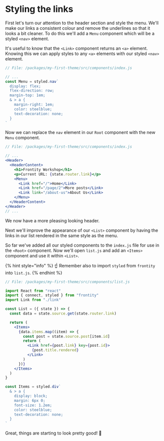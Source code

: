 # Styling the links

First let's turn our attention to the header section and style the menu. We'll make our links a consistent colour and remove the underlines so that it looks a bit cleaner. To do this we'll add a `Menu` component which will be a styled `<nav>` element.

It's useful to know that the `<Link>` component returns an `<a>` element. Knowing this we can apply styles to any `<a>` elements with our styled `<nav>` element.

```jsx
// File: /packages/my-first-theme/src/components/index.js

// ...
const Menu = styled.nav`
  display: flex;
  flex-direction: row;
  margin-top: 1em;
  & > a {
    margin-right: 1em;
    color: steelblue;
    text-decoration: none;
  }
`
```

Now we can replace the `nav` element in our `Root` component with the new `Menu` component.

```jsx
// File: /packages/my-first-theme/src/components/index.js

// ...
<Header>
  <HeaderContent>
    <h1>Frontity Workshop</h1>
    <p>Current URL: {state.router.link}</p>
    <Menu>
      <Link href="/">Home</Link>
      <Link href="/page/2">More posts</Link>
      <Link link="/about-us">About Us</Link>
    </Menu>
  </HeaderContent>
</Header>
// ...
```

We now have a more pleasing looking header.

Next we'll improve the appearance of our `<List>` component by having the links in our list rendered in the same style as the menu.

So far we've added all our styled components to the `index.js` file for use in the `<Root>` component. Now we'll open `list.js` and add an `<Items>` component and use it within `<List>`.

{% hint style="info" %}
☝️ Remember also to import `styled` from `frontity` into `list.js`.
{% endhint %}

```jsx
// File: /packages/my-first-theme/src/components/list.js

import React from "react"
import { connect, styled } from "frontity"
import Link from "./link"

const List = ({ state }) => {
  const data = state.source.get(state.router.link)

  return (
    <Items>
      {data.items.map((item) => {
        const post = state.source.post[item.id]
        return (
          <Link href={post.link} key={post.id}>
            {post.title.rendered}
          </Link>
        )
      })}
    </Items>
  )
}

const Items = styled.div`
  & > a {
    display: block;
    margin: 6px 0;
    font-size: 1.2em;
    color: steelblue;
    text-decoration: none;
  }
`
```

Great, things are starting to look pretty good! 🎉
